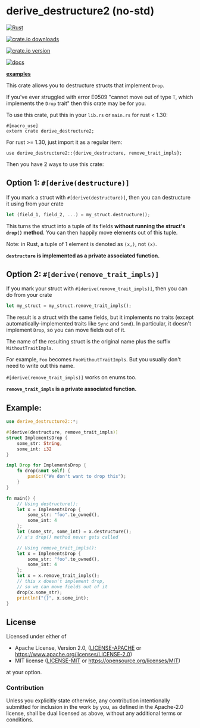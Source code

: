 # derive_destructure2 **(no-std)**

[![Rust](https://github.com/NobodyXu/derive_destructure2/actions/workflows/rust.yml/badge.svg)](https://github.com/NobodyXu/derive_destructure2/actions/workflows/rust.yml)

[![crate.io downloads](https://img.shields.io/crates/d/derive_destructure2)](https://crates.io/crates/derive_destructure2)

[![crate.io version](https://img.shields.io/crates/v/derive_destructure2)](https://crates.io/crates/derive_destructure2)

[![docs](https://docs.rs/derive_destructure2/badge.svg)](https://docs.rs/derive_destructure2)

**[examples](https://docs.rs/derive_destructure2_examples)**

This crate allows you to destructure structs that implement `Drop`.

If you've ever struggled with error E0509
"cannot move out of type `T`, which implements the `Drop` trait"
then this crate may be for you.

To use this crate, put this in your `lib.rs` or `main.rs` for rust < 1.30:

```ignore
#[macro_use]
extern crate derive_destructure2;
```

For rust >= 1.30, just import it as a regular item:

```ignore
use derive_destructure2::{derive_destructure, remove_trait_impls};
```

Then you have 2 ways to use this crate:

## Option 1: `#[derive(destructure)]`

If you mark a struct with `#[derive(destructure)]`, then you can destructure it using
from your crate

```rust
let (field_1, field_2, ...) = my_struct.destructure();
```

This turns the struct into a tuple of its fields **without running the struct's `drop()`
method**. You can then happily move elements out of this tuple.

Note: in Rust, a tuple of 1 element is denoted as `(x,)`, not `(x)`.

__**`destructure` is implemented as a private associated function.**__

## Option 2: `#[derive(remove_trait_impls)]`

If you mark your struct with `#[derive(remove_trait_impls)]`, then you can do
from your crate

```rust
let my_struct = my_struct.remove_trait_impls();
```

The result is a struct with the same fields, but it implements no traits
(except automatically-implemented traits like `Sync` and `Send`).
In particular, it doesn't implement `Drop`, so you can move fields out of it.

The name of the resulting struct is the original name plus the suffix
`WithoutTraitImpls`.

For example, `Foo` becomes `FooWithoutTraitImpls`. But you usually don't need to write
out this name.

`#[derive(remove_trait_impls)]` works on enums too.

__**`remove_trait_impls` is a private associated function.**__

## Example:

```rust
use derive_destructure2::*;

#[derive(destructure, remove_trait_impls)]
struct ImplementsDrop {
    some_str: String,
    some_int: i32
}

impl Drop for ImplementsDrop {
    fn drop(&mut self) {
        panic!("We don't want to drop this");
    }
}

fn main() {
    // Using destructure():
    let x = ImplementsDrop {
        some_str: "foo".to_owned(),
        some_int: 4
    };
    let (some_str, some_int) = x.destructure();
    // x's drop() method never gets called

    // Using remove_trait_impls():
    let x = ImplementsDrop {
        some_str: "foo".to_owned(),
        some_int: 4
    };
    let x = x.remove_trait_impls();
    // this x doesn't implement drop,
    // so we can move fields out of it
    drop(x.some_str);
    println!("{}", x.some_int);
}
```

## License

Licensed under either of

* Apache License, Version 2.0, ([LICENSE-APACHE](LICENSE-APACHE) or https://www.apache.org/licenses/LICENSE-2.0)
* MIT license ([LICENSE-MIT](LICENSE-MIT) or https://opensource.org/licenses/MIT)

at your option.

### Contribution

Unless you explicitly state otherwise, any contribution intentionally
submitted for inclusion in the work by you, as defined in the Apache-2.0
license, shall be dual licensed as above, without any additional terms or
conditions.

